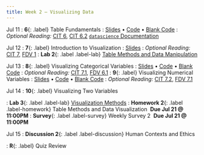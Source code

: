 ```yaml
---
title: Week 2 — Visualizing Data
---
```


Jul 11
: **6**{: .label} Table Fundamentals
  : [Slides](https://docs.google.com/presentation/d/1nQDNwslQjYSedSpZLGVDNnETFuYU2zs7CoYcXZ34M9Y/edit?usp=sharing) &#8226; [Code](https://datahub.berkeley.edu/hub/user-redirect/git-pull?repo=https%3A%2F%2Fgithub.com%2Fdata-6-berkeley%2Fsu22&urlpath=tree%2Fsu22%2Flecture%2Flec06%2Flec06.ipynb&branch=main) &#8226; [Blank Code](https://datahub.berkeley.edu/hub/user-redirect/git-pull?repo=https%3A%2F%2Fgithub.com%2Fdata-6-berkeley%2Fsu22&urlpath=tree%2Fsu22%2Flecture%2Flec06%2Flec06-blank.ipynb&branch=main)
: *Optional Reading:* [CIT 6](https://inferentialthinking.com/chapters/06/Tables.html), [CIT 6.2](https://inferentialthinking.com/chapters/06/2/Selecting_Rows.html) [`datascience` Documentation](http://data8.org/datascience/tutorial.html#creating-a-table)

Jul 12
: **7**{: .label} Introduction to Visualization
  : [Slides](https://docs.google.com/presentation/d/19cP-rXp5oBRPJuWmDd-FUBuhVtOyipHx6Wyr7GR8RNs/edit?usp=sharing)
: *Optional Reading:* [CIT 7](https://inferentialthinking.com/chapters/07/Visualization.html), [FDV 1](https://clauswilke.com/dataviz/introduction.html)
: **Lab 2**{: .label .label-lab} [Table Methods and Data Manipulation](https://datahub.berkeley.edu/hub/user-redirect/git-pull?repo=https%3A%2F%2Fgithub.com%2Fdata-6-berkeley%2Fsu22&urlpath=tree%2Fsu22%2Flab%2Flab02%2Flab02.ipynb&branch=main)

Jul 13
: **8**{: .label} Visualizing Categorical Variables
  : [Slides](https://docs.google.com/presentation/d/1QbR3eXN7XxxUvmPB4xOWzLsJYFUgtKc1wyLHuABH5mw/edit?usp=sharing) &#8226; [Code](https://datahub.berkeley.edu/hub/user-redirect/git-pull?repo=https%3A%2F%2Fgithub.com%2Fdata-6-berkeley%2Fsu22&urlpath=tree%2Fsu22%2Flecture%2Flec08%2Flec08.ipynb&branch=main) &#8226; [Blank Code](https://datahub.berkeley.edu/hub/user-redirect/git-pull?repo=https%3A%2F%2Fgithub.com%2Fdata-6-berkeley%2Fsu22&urlpath=tree%2Fsu22%2Flecture%2Flec08%2Flec08-blank.ipynb&branch=main)
: *Optional Reading:* [CIT 7.1](https://inferentialthinking.com/chapters/07/1/Visualizing_Categorical_Distributions.html), [FDV 6.1](https://clauswilke.com/dataviz/visualizing-amounts.html#bar-plots)
: **9**{: .label} Visualizing Numerical Variables
  : [Slides](https://docs.google.com/presentation/d/11AYBGFY3w9R2kBEChvZ1Zsel7V_CMZvGPwqcizY1OsA/edit?usp=sharing) &#8226; [Code](https://datahub.berkeley.edu/hub/user-redirect/git-pull?repo=https%3A%2F%2Fgithub.com%2Fdata-6-berkeley%2Fsu22&urlpath=tree%2Fsu22%2Flecture%2Flec09%2Flec09.ipynb&branch=main) &#8226; [Blank Code](https://datahub.berkeley.edu/hub/user-redirect/git-pull?repo=https%3A%2F%2Fgithub.com%2Fdata-6-berkeley%2Fsu22&urlpath=tree%2Fsu22%2Flecture%2Flec09%2Flec09-blank.ipynb&branch=main)
: *Optional Reading:* [CIT 7.2](https://inferentialthinking.com/chapters/07/2/Visualizing_Numerical_Distributions.html), [FDV 7.1](https://clauswilke.com/dataviz/histograms-density-plots.html#visualizing-a-single-distribution)


Jul 14
: **10**{: .label} Visualizing Two Variables
  <!--: [Slides](#) &#8226; [Code](#)-->
<!--: *Optional Reading:* [CIT 7.3](https://inferentialthinking.com/chapters/07/3/Overlaid_Graphs.html), [FDV 12.1](https://clauswilke.com/dataviz/visualizing-associations.html#associations-scatterplots)-->
: **Lab 3**{: .label .label-lab} [Visualization Methods](https://datahub.berkeley.edu/hub/user-redirect/git-pull?repo=https%3A%2F%2Fgithub.com%2Fdata-6-berkeley%2Fsu22&urlpath=tree%2Fsu22%2Flab%2Flab03%2Flab03.ipynb&branch=main)
: **Homework 2**{: .label .label-homework} Table Methods and Data Visualization &nbsp;**Due Jul 21 @ 11:00PM**
: **Survey**{: .label .label-survey} Weekly Survey 2 &nbsp;**Due Jul 21 @ 11:00PM**
<!-- [Weekly Survey 2](https://forms.gle/QXSvRtBLGmi9tx3D7)-->

Jul 15
: **Discussion 2**{: .label .label-discussion} Human Contexts and Ethics
<!--: *Recommended Reading:* [RDV 5](https://mschermann.github.io/data_viz_reader/ethics.html#importance-of-ethics-in-visualization)-->
: **R**{: .label} Quiz Review
